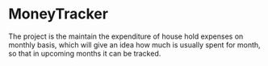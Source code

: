 # MoneyTracker
The project is the maintain the expenditure of house hold expenses on monthly basis, which will give an idea how much is usually spent for month, so that in upcoming months it can be tracked.


